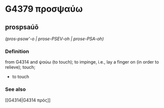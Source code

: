 # G4379 προσψαύω

## prospsaúō

_(pros-psow'-o | prose-PSEV-oh | prose-PSA-oh)_

### Definition

from G4314 and ψαύω (to touch); to impinge, i.e., lay a finger on (in order to relieve); touch; 

- to touch

### See also

[[G4314|G4314 πρός]]
